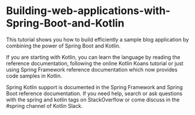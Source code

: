 # Building-web-applications-with-Spring-Boot-and-Kotlin

This tutorial shows you how to build efficiently a sample blog application by combining the power of Spring Boot and Kotlin.

If you are starting with Kotlin, you can learn the language by reading the reference documentation, following the online Kotlin Koans tutorial or just using Spring Framework reference documentation which now provides code samples in Kotlin.

Spring Kotlin support is documented in the Spring Framework and Spring Boot reference documentation. If you need help, search or ask questions with the spring and kotlin tags on StackOverflow or come discuss in the #spring channel of Kotlin Slack.